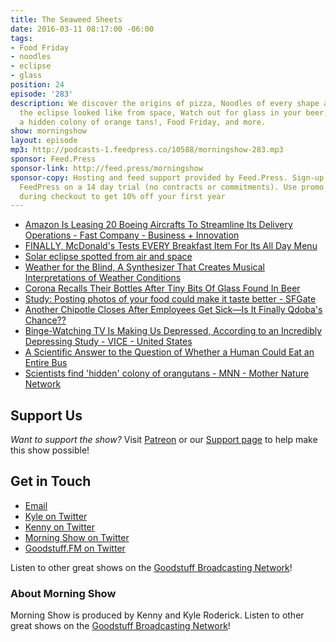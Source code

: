 ```yaml
---
title: The Seaweed Sheets
date: 2016-03-11 08:17:00 -06:00
tags:
- Food Friday
- noodles
- eclipse
- glass
position: 24
episode: '283'
description: We discover the origins of pizza, Noodles of every shape and form, What
  the eclipse looked like from space, Watch out for glass in your beer, Look out for
  a hidden colony of orange tans!, Food Friday, and more.
show: morningshow
layout: episode
mp3: http://podcasts-1.feedpress.co/10588/morningshow-283.mp3
sponsor: Feed.Press
sponsor-link: http://feed.press/morningshow
sponsor-copy: Hosting and feed support provided by Feed.Press. Sign-up today and try
  FeedPress on a 14 day trial (no contracts or commitments). Use promo code `morningshow`
  during checkout to get 10% off your first year
---
```


* [Amazon Is Leasing 20 Boeing Aircrafts To Streamline Its Delivery Operations - Fast Company - Business + Innovation](http://www.fastcompany.com/3057641/most-innovative-companies/amazon-is-leasing-20-boeing-aircrafts-to-streamline-its-delivery-o?partner=rss&utm_source=feedburner&utm_medium=feed&utm_campaign=Feed%3A+fastcompany%2Fheadlines+%28Fast+Company%29)
* [FINALLY, McDonald's Tests EVERY Breakfast Item For Its All Day Menu](http://www.foodbeast.com/news/mcdonalds-true-all-day-breakfast/)
* [Solar eclipse spotted from air and space](http://www.geekwire.com/2016/total-solar-eclipse-spotted-air-space/)
* [Weather for the Blind, A Synthesizer That Creates Musical Interpretations of Weather Conditions](http://laughingsquid.com/weather-for-the-blind-a-synthesizer-that-creates-musical-interpretations-of-weather-conditions/)
* [Corona Recalls Their Bottles After Tiny Bits Of Glass Found In Beer](http://www.foodbeast.com/news/corona-recall/)
* [Study: Posting photos of your food could make it taste better - SFGate](http://www.sfgate.com/food/article/Study-posting-photos-of-your-food-taste-better-6878726.php)
* [Another Chipotle Closes After Employees Get Sick—Is It Finally Qdoba's Chance??](http://gizmodo.com/another-chipotle-closes-after-employees-get-sick-is-it-1763824680)
* [Binge-Watching TV Is Making Us Depressed, According to an Incredibly Depressing Study - VICE - United States](http://www.vice.com/read/binge-watching-tv-is-making-us-depressed-according-to-incredibly-depressing-study-909)
* [A Scientific Answer to the Question of Whether a Human Could Eat an Entire Bus](http://laughingsquid.com/a-scientific-answer-to-the-question-of-whether-a-human-could-eat-an-entire-bus/)
* [Scientists find 'hidden' colony of orangutans - MNN - Mother Nature Network](http://www.mnn.com/earth-matters/animals/blogs/scientists-uncover-hidden-population-orangutans)

## Support Us
*Want to support the show?* Visit [Patreon](http://patreon.com/morningshow) or our [Support page](http://goodstuff.fm/support) to help make this show possible!

## Get in Touch
* [Email](mailto:kyle@goodstuff.fm)
* [Kyle on Twitter](http://twitter.com/dogburps)
* [Kenny on Twitter](http://twitter.com/pizzarobotics)
* [Morning Show on Twitter](http://twitter.com/morningshowam)
* [Goodstuff.FM on Twitter](http://twitter.com/goodstufffm)

Listen to other great shows on the [Goodstuff Broadcasting Network](http://goodstuff.fm/shows)!

### About Morning Show
Morning Show is produced by Kenny and Kyle Roderick. Listen to other great shows on the [Goodstuff Broadcasting Network](http://goodstuff.fm/)!
